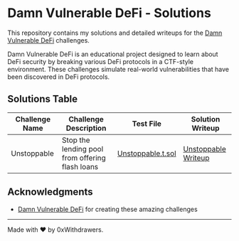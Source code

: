 # Damn Vulnerable DeFi - Solutions

This repository contains my solutions and detailed writeups for the [Damn Vulnerable DeFi](https://www.damnvulnerabledefi.xyz/) challenges.

Damn Vulnerable DeFi is an educational project designed to learn about DeFi security by breaking various DeFi protocols in a CTF-style environment. These challenges simulate real-world vulnerabilities that have been discovered in DeFi protocols.

## Solutions Table

| Challenge Name | Challenge Description | Test File | Solution Writeup |
|----------------|----------------------|-----------|-----------------|
| Unstoppable | Stop the lending pool from offering flash loans | [Unstoppable.t.sol](test/unstoppable/Unstoppable.t.sol) | [Unstoppable Writeup](https://blog.jomar.fr/posts/2025/damn_vulnerable_defi/unstopable/) |


## Acknowledgments

- [Damn Vulnerable DeFi](https://www.damnvulnerabledefi.xyz/) for creating these amazing challenges

----

Made with ❤️ by 0xWithdrawers.

